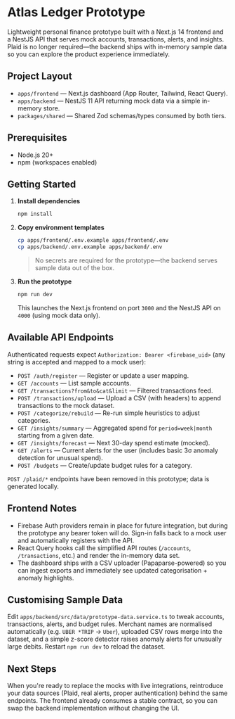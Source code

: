 # Atlas Ledger Prototype

Lightweight personal finance prototype built with a Next.js 14 frontend and a NestJS API that serves mock accounts, transactions, alerts, and insights. Plaid is no longer required—the backend ships with in-memory sample data so you can explore the product experience immediately.

## Project Layout

- `apps/frontend` — Next.js dashboard (App Router, Tailwind, React Query).
- `apps/backend` — NestJS 11 API returning mock data via a simple in-memory store.
- `packages/shared` — Shared Zod schemas/types consumed by both tiers.

## Prerequisites

- Node.js 20+
- npm (workspaces enabled)

## Getting Started

1. **Install dependencies**
   ```bash
   npm install
   ```
2. **Copy environment templates**
   ```bash
   cp apps/frontend/.env.example apps/frontend/.env
   cp apps/backend/.env.example apps/backend/.env
   ```
   > No secrets are required for the prototype—the backend serves sample data out of the box.
3. **Run the prototype**
   ```bash
   npm run dev
   ```
   This launches the Next.js frontend on port `3000` and the NestJS API on `4000` (using mock data only).

## Available API Endpoints

Authenticated requests expect `Authorization: Bearer <firebase_uid>` (any string is accepted and mapped to a mock user):

- `POST /auth/register` — Register or update a user mapping.
- `GET /accounts` — List sample accounts.
- `GET /transactions?from&to&cat&limit` — Filtered transactions feed.
- `POST /transactions/upload` — Upload a CSV (with headers) to append transactions to the mock dataset.
- `POST /categorize/rebuild` — Re-run simple heuristics to adjust categories.
- `GET /insights/summary` — Aggregated spend for `period=week|month` starting from a given date.
- `GET /insights/forecast` — Next 30-day spend estimate (mocked).
- `GET /alerts` — Current alerts for the user (includes basic 3σ anomaly detection for unusual spend).
- `POST /budgets` — Create/update budget rules for a category.

`POST /plaid/*` endpoints have been removed in this prototype; data is generated locally.

## Frontend Notes

- Firebase Auth providers remain in place for future integration, but during the prototype any bearer token will do. Sign-in falls back to a mock user and automatically registers with the API.
- React Query hooks call the simplified API routes (`/accounts`, `/transactions`, etc.) and render the in-memory data set.
- The dashboard ships with a CSV uploader (Papaparse-powered) so you can ingest exports and immediately see updated categorisation + anomaly highlights.

## Customising Sample Data

Edit `apps/backend/src/data/prototype-data.service.ts` to tweak accounts, transactions, alerts, and budget rules. Merchant names are normalised automatically (e.g. `UBER *TRIP` → `Uber`), uploaded CSV rows merge into the dataset, and a simple z-score detector raises anomaly alerts for unusually large debits. Restart `npm run dev` to reload the dataset.

## Next Steps

When you're ready to replace the mocks with live integrations, reintroduce your data sources (Plaid, real alerts, proper authentication) behind the same endpoints. The frontend already consumes a stable contract, so you can swap the backend implementation without changing the UI.
